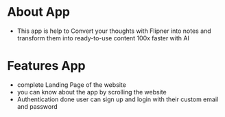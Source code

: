 # About App
- This app is help to Convert your thoughts with Flipner into notes and transform them into ready-to-use content 100x faster with AI


# Features App
- complete Landing Page of the website 
- you can know about the app by scrolling the website 
- Authentication done user can sign up and login with their custom email and password
